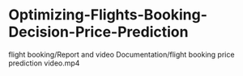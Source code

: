 # Optimizing-Flights-Booking-Decision-Price-Prediction
flight booking/Report and video Documentation/flight booking price prediction video.mp4
